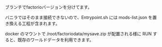 ブランチでfactorioバージョンを分けてます。

バニラではそのまま接続できないので、Entrypoint.sh には mods-list.json を置き換える工程が含まれます。

docker のマウントで /root/factoriodata/mysave.zip が配置される様に RUN すると、既存のワールドデータを利用できます。
